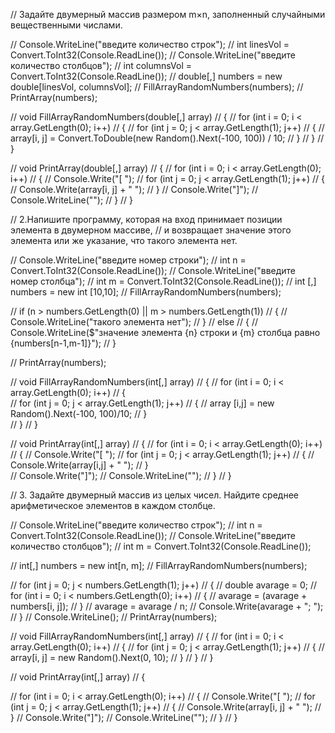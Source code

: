 //  Задайте двумерный массив размером m×n, заполненный случайными вещественными числами.

//  Console.WriteLine("введите количество строк");
// int linesVol = Convert.ToInt32(Console.ReadLine());
// Console.WriteLine("введите количество столбцов");
// int columnsVol = Convert.ToInt32(Console.ReadLine());
// double[,] numbers = new double[linesVol, columnsVol];
// FillArrayRandomNumbers(numbers);
// PrintArray(numbers);

// void FillArrayRandomNumbers(double[,] array)
// {
//     for (int i = 0; i < array.GetLength(0); i++)
//     {
//         for (int j = 0; j < array.GetLength(1); j++)
//         {
//             array[i, j] = Convert.ToDouble(new Random().Next(-100, 100)) / 10;
//         }
//     }
// }

// void PrintArray(double[,] array)
// {
//     for (int i = 0; i < array.GetLength(0); i++)
//     {
//         Console.Write("[ ");
//         for (int j = 0; j < array.GetLength(1); j++)
//         {
//             Console.Write(array[i, j] + " ");
//         }
//         Console.Write("]");
//         Console.WriteLine("");
//     }
// }

// 2.Напишите программу, которая на вход принимает позиции элемента в двумерном массиве, 
// и возвращает значение этого элемента или же указание, что такого элемента нет.

// Console.WriteLine("введите номер строки");
// int n = Convert.ToInt32(Console.ReadLine());
// Console.WriteLine("введите номер столбца");
// int m = Convert.ToInt32(Console.ReadLine());
// int [,] numbers = new int [10,10];
// FillArrayRandomNumbers(numbers);

// if (n > numbers.GetLength(0) || m > numbers.GetLength(1))
// {
//     Console.WriteLine("такого элемента нет");
// }
// else
// {
//     Console.WriteLine($"значение элемента {n} строки и {m} столбца равно {numbers[n-1,m-1]}");
// }

// PrintArray(numbers);

// void FillArrayRandomNumbers(int[,] array)
// {
//     for (int i = 0; i < array.GetLength(0); i++)
//         {        
//             for (int j = 0; j < array.GetLength(1); j++)
//             {
//                 array [i,j] = new Random().Next(-100, 100)/10;
//             }   
//         }
// }

// void PrintArray(int[,] array)
// {
//     for (int i = 0; i < array.GetLength(0); i++)
//     {
//         Console.Write("[ ");
//         for (int j = 0; j < array.GetLength(1); j++)
//         {
//             Console.Write(array[i,j] + " ");
//         }   
//         Console.Write("]");
//         Console.WriteLine(""); 
//     }
// }

// 3. Задайте двумерный массив из целых чисел. Найдите среднее арифметическое элементов в каждом столбце.

// Console.WriteLine("введите количество строк");
// int n = Convert.ToInt32(Console.ReadLine());
// Console.WriteLine("введите количество столбцов");
// int m = Convert.ToInt32(Console.ReadLine());

// int[,] numbers = new int[n, m];
// FillArrayRandomNumbers(numbers);


// for (int j = 0; j < numbers.GetLength(1); j++)
// {
//     double avarage = 0;
//     for (int i = 0; i < numbers.GetLength(0); i++)
//     {
//         avarage = (avarage + numbers[i, j]);
//     }
//     avarage = avarage / n;
//     Console.Write(avarage + "; ");
// }
// Console.WriteLine();
// PrintArray(numbers);



// void FillArrayRandomNumbers(int[,] array)
// {
//     for (int i = 0; i < array.GetLength(0); i++)
//     {
//         for (int j = 0; j < array.GetLength(1); j++)
//         {
//             array[i, j] = new Random().Next(0, 10);
//         }
//     }
// }

// void PrintArray(int[,] array)
// {

//     for (int i = 0; i < array.GetLength(0); i++)
//     {
//         Console.Write("[ ");
//         for (int j = 0; j < array.GetLength(1); j++)
//         {
//             Console.Write(array[i, j] + " ");
//         }
//         Console.Write("]");
//         Console.WriteLine("");
//     }
// }

